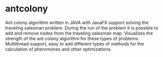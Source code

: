 # antcolony
Ant colony algorithm written in JAVA with JavaFX support solving the traveling salesman problem.
During the run of the problem it is possible to add and remove nodes from the traveling salesman map.
Visualizes the strength of the ant colony algorithm for these types of problems.
Multithread support, easy to add different types of methods for the calculation of pheromones and other optimizations.
